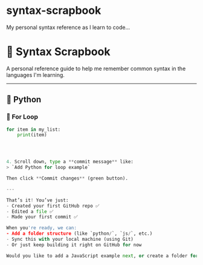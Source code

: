 # syntax-scrapbook
My personal syntax reference as I learn to code...


# 🧠 Syntax Scrapbook

A personal reference guide to help me remember common syntax in the languages I'm learning.

---

## 🐍 Python

### 🔁 For Loop

```python
for item in my_list:
    print(item)




4. Scroll down, type a **commit message** like:
> `Add Python for loop example`

Then click **Commit changes** (green button).

---

That’s it! You’ve just:
- Created your first GitHub repo ✅  
- Edited a file ✅  
- Made your first commit ✅  

When you're ready, we can:
- Add a folder structure (like `python/`, `js/`, etc.)
- Sync this with your local machine (using Git)
- Or just keep building it right on GitHub for now

Would you like to add a JavaScript example next, or create a folder for organizing multiple files?
